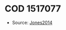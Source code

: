 <a name="material" />

# COD 1517077
<script type="application/ld+json">
  {
    "@context": "https://schema.org/",
    "@type": "ChemicalSubstance",
    "http://purl.org/dc/terms/conformsTo":
      {
        "@type": "CreativeWork",
        "@id": "https://bioschemas.org/profiles/ChemicalSubstance/0.4-RELEASE/"
      },
    "@id": "https://egonw.github.io/nanowiki/nanowiki400.html#material",
    "name": "COD 1517077",
    "sameAs": "http://127.0.0.1/mediawiki/index.php/Special:URIResolver/COD_1517077"
  }
</script>


* Source: [Jones2014](Jones2014.md)
